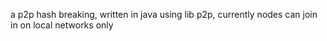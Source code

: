 a p2p hash breaking, written in java using lib p2p, currently nodes can join in on local networks only 
